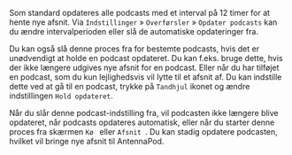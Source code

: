 Som standard opdateres alle podcasts med et interval på 12 timer for at hente nye afsnit. Via `Indstillinger` » `Overførsler` » `Opdater podcasts` kan du ændre intervalperioden eller slå de automatiske opdateringer fra.

Du kan også slå denne proces fra for bestemte podcasts, hvis det er unødvendigt at holde en podcast opdateret. Du kan f.eks. bruge dette, hvis der ikke længere udgives nye afsnit for en podcast. Eller når du har tilføjet en podcast, som du kun lejlighedsvis vil lytte til et afsnit af. Du kan indstille dette ved at gå til en podcast, trykke på `Tandhjul` ikonet og ændre indstillingen `Hold opdateret`.

Når du slår denne podcast-indstilling fra, vil podcasten ikke længere blive opdateret, når podcasts opdateres automatisk, eller når du starter denne proces fra skærmen `Kø ` eller `Afsnit `. Du kan stadig opdatere podcasten, hvilket vil bringe nye afsnit til AntennaPod.
